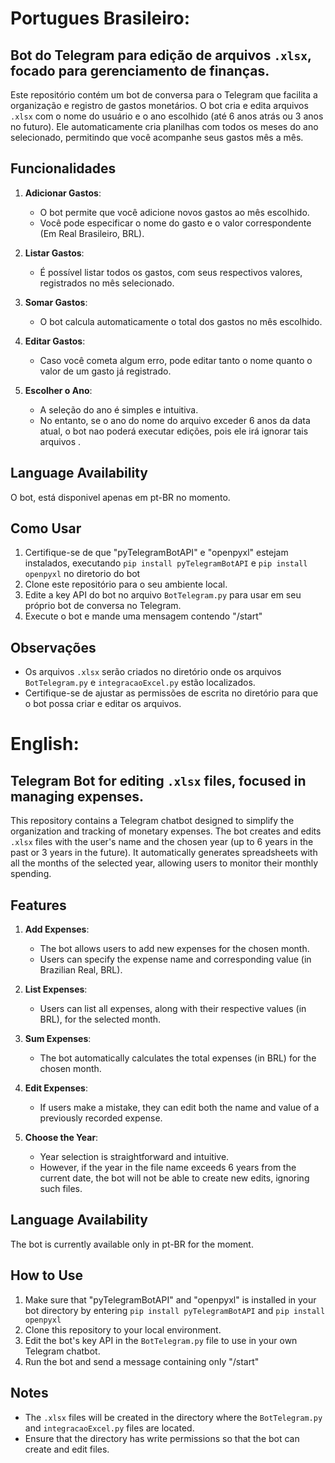 # Portugues Brasileiro:
## Bot do Telegram para edição de arquivos `.xlsx`, focado para gerenciamento de finanças.

Este repositório contém um bot de conversa para o Telegram que facilita a organização e registro de gastos monetários. O bot cria e edita arquivos `.xlsx` com o nome do usuário e o ano escolhido (até 6 anos atrás ou 3 anos no futuro). Ele automaticamente cria planilhas com todos os meses do ano selecionado, permitindo que você acompanhe seus gastos mês a mês.

## Funcionalidades

1. **Adicionar Gastos**:
   - O bot permite que você adicione novos gastos ao mês escolhido.
   - Você pode especificar o nome do gasto e o valor correspondente (Em Real Brasileiro, BRL).

2. **Listar Gastos**:
   - É possível listar todos os gastos, com seus respectivos valores, registrados no mês selecionado.

3. **Somar Gastos**:
   - O bot calcula automaticamente o total dos gastos no mês escolhido.

4. **Editar Gastos**:
   - Caso você cometa algum erro, pode editar tanto o nome quanto o valor de um gasto já registrado.

5. **Escolher o Ano**:
   - A seleção do ano é simples e intuitiva.
   - No entanto, se o ano do nome do arquivo exceder 6 anos da data atual, o bot nao poderá executar edições, pois ele irá ignorar tais arquivos .

## Language Availability

O bot, está disponivel apenas em pt-BR no momento.

## Como Usar
1. Certifique-se de que "pyTelegramBotAPI" e "openpyxl" estejam instalados, executando `pip install pyTelegramBotAPI` e `pip install openpyxl` no diretorio do bot
2. Clone este repositório para o seu ambiente local.
3. Edite a key API do bot no arquivo `BotTelegram.py` para usar em seu próprio bot de conversa no Telegram.
4. Execute o bot e mande uma mensagem contendo "/start"

## Observações

- Os arquivos `.xlsx` serão criados no diretório onde os arquivos `BotTelegram.py` e `integracaoExcel.py` estão localizados.
- Certifique-se de ajustar as permissões de escrita no diretório para que o bot possa criar e editar os arquivos.



# English:
## Telegram Bot for editing `.xlsx` files, focused in managing expenses.

This repository contains a Telegram chatbot designed to simplify the organization and tracking of monetary expenses. The bot creates and edits `.xlsx` files with the user's name and the chosen year (up to 6 years in the past or 3 years in the future). It automatically generates spreadsheets with all the months of the selected year, allowing users to monitor their monthly spending.

## Features

1. **Add Expenses**:
   - The bot allows users to add new expenses for the chosen month.
   - Users can specify the expense name and corresponding value (in Brazilian Real, BRL).

2. **List Expenses**:
   - Users can list all expenses, along with their respective values (in BRL), for the selected month.

3. **Sum Expenses**:
   - The bot automatically calculates the total expenses (in BRL) for the chosen month.

4. **Edit Expenses**:
   - If users make a mistake, they can edit both the name and value of a previously recorded expense.

5. **Choose the Year**:
   - Year selection is straightforward and intuitive.
   - However, if the year in the file name exceeds 6 years from the current date, the bot will not be able to create new edits, ignoring such files.

## Language Availability

The bot is currently available only in pt-BR for the moment.

## How to Use
1. Make sure that "pyTelegramBotAPI" and "openpyxl" is installed in your bot directory by entering `pip install pyTelegramBotAPI` and `pip install openpyxl`
2. Clone this repository to your local environment.
3. Edit the bot's key API in the `BotTelegram.py` file to use in your own Telegram chatbot.
4. Run the bot and send a message containing only "/start" 

## Notes

- The `.xlsx` files will be created in the directory where the `BotTelegram.py` and `integracaoExcel.py` files are located.
- Ensure that the directory has write permissions so that the bot can create and edit files.


